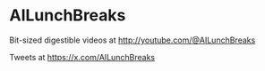 # AILunchBreaks

Bit-sized digestible videos at http://youtube.com/@AILunchBreaks

Tweets at https://x.com/AILunchBreaks
